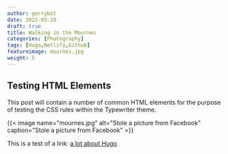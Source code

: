 ```yaml
---
author: gerrybot
date: 2022-03-10
draft: true
title: Walking in the Mournes
categories: [Photography]
tags: [Hugo,Netlify,Github]
featureimage: mournes.jpg
weight: 5
---
```



## Testing HTML Elements

This post will contain a number of common HTML elements for the purpose of testing the CSS rules within the Typewriter theme.

{{< image name="mournes.jpg" alt="Stole a picture from Facebook" caption="Stole a picture from Facebook" >}}

This is a test of a link: [a lot about Hugo](https://gohugo.io/)

